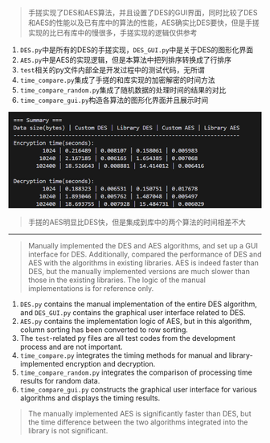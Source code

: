 > 手搓实现了DES和AES算法，并且设置了DES的GUI界面，同时比较了DES和AES的性能以及已有库中的算法的性能，AES确实比DES要快，但是手搓实现的比已有库中的慢很多，手搓实现的逻辑仅供参考

1. `DES.py`中是所有的DES的手搓实现，`DES_GUI.py`中是关于DES的图形化界面
2. `AES.py`中是AES的实现逻辑，但是本算法中把列排序转换成了行排序
3. `test`相关的py文件内部全是开发过程中的测试代码，无所谓
4. `time_compare.py`集成了手搓的和库实现的加密解密的时间方法
5. `time_compare_random.py`集成了随机数据的处理时间的结果的对比
6. `time_compare_gui.py`构造各算法的图形化界面并且展示时间

![image-20241105155219684](assets\image-20241105155219684.png)

> 手搓的AES明显比DES快，但是集成到库中的两个算法的时间相差不大

---

> Manually implemented the DES and AES algorithms, and set up a GUI interface for DES. Additionally, compared the performance of DES and AES with the algorithms in existing libraries. AES is indeed faster than DES, but the manually implemented versions are much slower than those in the existing libraries. The logic of the manual implementations is for reference only.

1. `DES.py` contains the manual implementation of the entire DES algorithm, and `DES_GUI.py` contains the graphical user interface related to DES.
2. `AES.py` contains the implementation logic of AES, but in this algorithm, column sorting has been converted to row sorting.
3. The `test`-related py files are all test codes from the development process and are not important.
4. `time_compare.py` integrates the timing methods for manual and library-implemented encryption and decryption.
5. `time_compare_random.py` integrates the comparison of processing time results for random data.
6. `time_compare_gui.py` constructs the graphical user interface for various algorithms and displays the timing results.

> The manually implemented AES is significantly faster than DES, but the time difference between the two algorithms integrated into the library is not significant.
